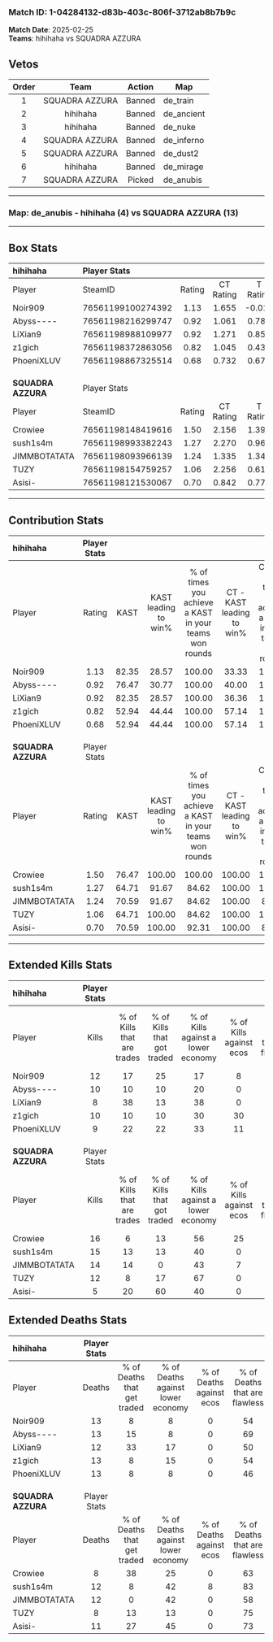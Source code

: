 ### Match ID: 1-04284132-d83b-403c-806f-3712ab8b7b9c  
**Match Date**: 2025-02-25  
**Teams**: hihihaha vs SQUADRA AZZURA  

## Vetos  

| Order | Team | Action | Map |
| :---: | :--: | :----: | --- |
| 1 | SQUADRA AZZURA | Banned | de_train |
| 2 | hihihaha | Banned | de_ancient |
| 3 | hihihaha | Banned | de_nuke |
| 4 | SQUADRA AZZURA | Banned | de_inferno |
| 5 | SQUADRA AZZURA | Banned | de_dust2 |
| 6 | hihihaha | Banned | de_mirage |
| 7 | SQUADRA AZZURA | Picked | de_anubis |

---  

### **Map**: de_anubis - hihihaha (4) vs SQUADRA AZZURA (13)  
---  

## Box Stats  

| **hihihaha**       | Player Stats      |        |           |          |       |      |       |         |        |      |     |
| :- | :- | :-: | :-: | :-: | :-: | :-: | :-: | :-: | :-: | :-: | :-: |
| Player             | SteamID           | Rating | CT Rating | T Rating | KAST  | ADR  | Kills | Assists | Deaths | K/D  | HS% |
| Noir909            | 76561199100274392 |  1.13  |   1.655   |  -0.013  | 82.35 | 72.7 |  12   |    6    |   13   | 0.92 | 41  |
| Abyss----          | 76561198216299747 |  0.92  |   1.061   |  0.782   | 76.47 | 57.5 |  10   |    2    |   13   | 0.77 | 60  |
| LiXian9            | 76561198988109977 |  0.92  |   1.271   |  0.857   | 82.35 | 64.0 |   8   |    4    |   12   | 0.67 | 37  |
| z1gich             | 76561198372863056 |  0.82  |   1.045   |  0.438   | 52.94 | 78.7 |  10   |    3    |   13   | 0.77 | 50  |
| PhoeniXLUV         | 76561198867325514 |  0.68  |   0.732   |  0.679   | 52.94 | 56.6 |   9   |    1    |   13   | 0.69 | 88  |
|                    |                   |        |           |          |       |      |       |         |        |      |     |
|                    |                   |        |           |          |       |      |       |         |        |      |     |
|                    |                   |        |           |          |       |      |       |         |        |      |     |
| **SQUADRA AZZURA** | Player Stats      |        |           |          |       |      |       |         |        |      |     |
| Player             | SteamID           | Rating | CT Rating | T Rating | KAST  | ADR  | Kills | Assists | Deaths | K/D  | HS% |
| Crowiee            | 76561198148419616 |  1.50  |   2.156   |  1.390   | 76.47 | 91.2 |  16   |    5    |   8    | 2.00 | 43  |
| sush1s4m           | 76561198993382243 |  1.27  |   2.270   |  0.961   | 64.71 | 97.8 |  15   |    6    |   12   | 1.25 | 46  |
| JIMMBOTATATA       | 76561198093966139 |  1.24  |   1.335   |  1.347   | 70.59 | 96.1 |  14   |    3    |   12   | 1.17 | 35  |
| TUZY               | 76561198154759257 |  1.06  |   2.256   |  0.611   | 64.71 | 53.4 |  12   |    0    |   8    | 1.50 | 33  |
| Asisi-             | 76561198121530067 |  0.70  |   0.842   |  0.775   | 70.59 | 54.6 |   5   |    6    |   11   | 0.45 | 20  |
---  

## Contribution Stats  

| **hihihaha**       | Player Stats |       |                      |                                                        |                           |                                                             |                          |                                                            |
| :- | :-: | :-: | :-: | :-: | :-: | :-: | :-: | :-: |
| Player             |    Rating    | KAST  | KAST leading to win% | % of times you achieve a KAST in your teams won rounds | CT - KAST leading to win% | CT - % of times you achieve a KAST in your teams won rounds | T - KAST leading to win% | T - % of times you achieve a KAST in your teams won rounds |
| Noir909            |     1.13     | 82.35 |        28.57         |                         100.00                         |           33.33           |                           100.00                            |           0.00           |                            0.00                            |
| Abyss----          |     0.92     | 76.47 |        30.77         |                         100.00                         |           40.00           |                           100.00                            |           0.00           |                            0.00                            |
| LiXian9            |     0.92     | 82.35 |        28.57         |                         100.00                         |           36.36           |                           100.00                            |           0.00           |                            0.00                            |
| z1gich             |     0.82     | 52.94 |        44.44         |                         100.00                         |           57.14           |                           100.00                            |           0.00           |                            0.00                            |
| PhoeniXLUV         |     0.68     | 52.94 |        44.44         |                         100.00                         |           57.14           |                           100.00                            |           0.00           |                            0.00                            |
|                    |              |       |                      |                                                        |                           |                                                             |                          |                                                            |
|                    |              |       |                      |                                                        |                           |                                                             |                          |                                                            |
|                    |              |       |                      |                                                        |                           |                                                             |                          |                                                            |
| **SQUADRA AZZURA** | Player Stats |       |                      |                                                        |                           |                                                             |                          |                                                            |
| Player             |    Rating    | KAST  | KAST leading to win% | % of times you achieve a KAST in your teams won rounds | CT - KAST leading to win% | CT - % of times you achieve a KAST in your teams won rounds | T - KAST leading to win% | T - % of times you achieve a KAST in your teams won rounds |
| Crowiee            |     1.50     | 76.47 |        100.00        |                         100.00                         |          100.00           |                           100.00                            |          100.00          |                           100.00                           |
| sush1s4m           |     1.27     | 64.71 |        91.67         |                         84.62                          |          100.00           |                           100.00                            |          85.71           |                           75.00                            |
| JIMMBOTATATA       |     1.24     | 70.59 |        91.67         |                         84.62                          |          100.00           |                            80.00                            |          87.50           |                           87.50                            |
| TUZY               |     1.06     | 64.71 |        100.00        |                         84.62                          |          100.00           |                           100.00                            |          100.00          |                           75.00                            |
| Asisi-             |     0.70     | 70.59 |        100.00        |                         92.31                          |          100.00           |                            80.00                            |          100.00          |                           100.00                           |
---  

## Extended Kills Stats  

| **hihihaha**       | Player Stats |                            |                            |                                    |                         |                              |                                 |                                       |                    |           |
| :- | :-: | :-: | :-: | :-: | :-: | :-: | :-: | :-: | :-: | :-: |
| Player             |    Kills     | % of Kills that are trades | % of Kills that got traded | % of Kills against a lower economy | % of Kills against ecos | % of Kills that are flawless | % of Kills that are close duels | % of Kills that are assisted by flash | Pistol Round Kills | AWP Kills |
| Noir909            |      12      |             17             |             25             |                 17                 |            8            |              83              |                0                |                   0                   |         0          |     3     |
| Abyss----          |      10      |             10             |             10             |                 20                 |            0            |              70              |               20                |                  10                   |         0          |     1     |
| LiXian9            |      8       |             38             |             13             |                 38                 |            0            |              88              |               13                |                  13                   |         0          |     1     |
| z1gich             |      10      |             10             |             10             |                 30                 |           30            |              60              |                0                |                   0                   |         0          |     3     |
| PhoeniXLUV         |      9       |             22             |             22             |                 33                 |           11            |              67              |                0                |                   0                   |         0          |     0     |
|                    |              |                            |                            |                                    |                         |                              |                                 |                                       |                    |           |
|                    |              |                            |                            |                                    |                         |                              |                                 |                                       |                    |           |
|                    |              |                            |                            |                                    |                         |                              |                                 |                                       |                    |           |
| **SQUADRA AZZURA** | Player Stats |                            |                            |                                    |                         |                              |                                 |                                       |                    |           |
| Player             |    Kills     | % of Kills that are trades | % of Kills that got traded | % of Kills against a lower economy | % of Kills against ecos | % of Kills that are flawless | % of Kills that are close duels | % of Kills that are assisted by flash | Pistol Round Kills | AWP Kills |
| Crowiee            |      16      |             6              |             13             |                 56                 |           25            |              63              |                6                |                   0                   |         4          |     1     |
| sush1s4m           |      15      |             13             |             13             |                 40                 |            0            |              67              |                0                |                   0                   |         1          |     3     |
| JIMMBOTATATA       |      14      |             14             |             0              |                 43                 |            7            |              50              |                0                |                   7                   |         0          |     0     |
| TUZY               |      12      |             8              |             17             |                 67                 |            0            |              50              |                8                |                   0                   |         0          |     1     |
| Asisi-             |      5       |             20             |             60             |                 40                 |            0            |              40              |                0                |                   0                   |         0          |     0     |
## Extended Deaths Stats  

| **hihihaha**       | Player Stats |                             |                                   |                          |                               |                            |                           |               |
| :- | :-: | :-: | :-: | :-: | :-: | :-: | :-: | :-: |
| Player             |    Deaths    | % of Deaths that get traded | % of Deaths against lower economy | % of Deaths against ecos | % of Deaths that are flawless | % of Deaths that are close | % of Deaths while blinded | Deaths to AWP |
| Noir909            |      13      |              8              |                 8                 |            0             |              54               |             0              |             0             |       1       |
| Abyss----          |      13      |             15              |                 8                 |            0             |              69               |             0              |             0             |       1       |
| LiXian9            |      12      |             33              |                17                 |            0             |              50               |             8              |             0             |       1       |
| z1gich             |      13      |              8              |                15                 |            0             |              54               |             8              |             0             |       1       |
| PhoeniXLUV         |      13      |              8              |                 8                 |            0             |              46               |             0              |             8             |       1       |
|                    |              |                             |                                   |                          |                               |                            |                           |               |
|                    |              |                             |                                   |                          |                               |                            |                           |               |
|                    |              |                             |                                   |                          |                               |                            |                           |               |
| **SQUADRA AZZURA** | Player Stats |                             |                                   |                          |                               |                            |                           |               |
| Player             |    Deaths    | % of Deaths that get traded | % of Deaths against lower economy | % of Deaths against ecos | % of Deaths that are flawless | % of Deaths that are close | % of Deaths while blinded | Deaths to AWP |
| Crowiee            |      8       |             38              |                25                 |            0             |              63               |             0              |             0             |       0       |
| sush1s4m           |      12      |              8              |                42                 |            8             |              83               |             0              |             8             |       0       |
| JIMMBOTATATA       |      12      |              0              |                42                 |            0             |              58               |             8              |             0             |       0       |
| TUZY               |      8       |             13              |                13                 |            0             |              75               |             13             |            13             |       0       |
| Asisi-             |      11      |             27              |                45                 |            0             |              73               |             9              |             0             |       0       |
